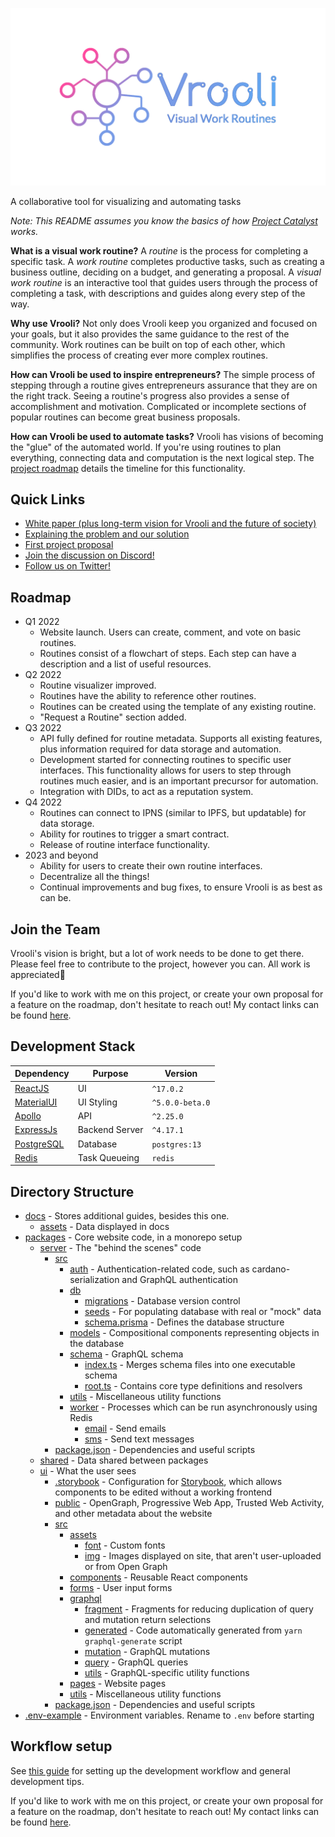 ![Vrooli Logo with motto](./docs/assets/readme-display.png)

A collaborative tool for visualizing and automating tasks

*Note: This README assumes you know the basics of how [Project Catalyst](https://projectcatalyst.org/resources/what-is-project-catalyst) works.*

**What is a visual work routine?** A *routine* is the process for completing a specific task. A *work routine* completes productive tasks, such as creating a business outline, deciding on a budget, and generating a proposal. A *visual work routine* is an interactive tool that guides users through the process of completing a task, with descriptions and guides along every step of the way.

**Why use Vrooli?** Not only does Vrooli keep you organized and focused on your goals, but it also provides the same guidance to the rest of the community. Work routines can be built on top of each other, which simplifies the process of creating ever more complex routines.

**How can Vrooli be used to inspire entrepreneurs?** The simple process of stepping through a routine gives entrepreneurs assurance that they are on the right track. Seeing a routine's progress also provides a sense of accomplishment and motivation. Complicated or incomplete sections of popular routines can become great business proposals.

**How can Vrooli be used to automate tasks?** Vrooli has visions of becoming the "glue" of the automated world. If you're using routines to plan everything, connecting data and computation is the next logical step. The [project roadmap](#roadmap) details the timeline for this functionality.

## Quick Links
- [White paper (plus long-term vision for Vrooli and the future of society)](https://docs.google.com/document/d/1BO3Q5ADavWKaK0RSdeDVXfYOHtBF-cMr7S-XxKiGJ8g/edit?usp=sharing)
- [Explaining the problem and our solution](https://matthalloran8.medium.com/the-next-generation-of-global-collaboration-a4839766e29e)
- [First project proposal](https://cardano.ideascale.com/a/dtd/Community-Made-Interactive-Guides/367058-48088)
- [Join the discussion on Discord!](https://discord.gg/VyrDFzbmmF)
- [Follow us on Twitter!](https://twitter.com/VrooliOfficial)

## Roadmap
 - Q1 2022 
    - Website launch. Users can create, comment, and vote on basic routines. 
    - Routines consist of a flowchart of steps. Each step can have a description and a list of useful resources.
 - Q2 2022
    - Routine visualizer improved.
    - Routines have the ability to reference other routines.
    - Routines can be created using the template of any existing routine.
    - "Request a Routine" section added.
 - Q3 2022
    - API fully defined for routine metadata. Supports all existing features, plus information required for data storage and automation.
    - Development started for connecting routines to specific user interfaces. This functionality allows for users to step through routines much easier, and is an important precursor for automation.
    - Integration with DIDs, to act as a reputation system.
- Q4 2022
    - Routines can connect to IPNS (similar to IPFS, but updatable) for data storage.
    - Ability for routines to trigger a smart contract.
    - Release of routine interface functionality.
- 2023 and beyond
    - Ability for users to create their own routine interfaces.
    - Decentralize all the things!
    - Continual improvements and bug fixes, to ensure Vrooli is as best as can be.

## Join the Team
Vrooli's vision is bright, but a lot of work needs to be done to get there. Please feel free to contribute to the project, however you can. All work is appreciated💙 

If you'd like to work with me on this project, or create your own proposal for a feature on the roadmap, don't hesitate to reach out! My contact links can be found [here](https://matthalloran.info).

## Development Stack
| Dependency  | Purpose  |  Version  |
|---|---|---|
| [ReactJS](https://reactjs.org/)  | UI  |  `^17.0.2` |
| [MaterialUI](https://material-ui.com/)  | UI Styling  |  `^5.0.0-beta.0`  |
| [Apollo](https://www.apollographql.com/)  | API |  `^2.25.0` |
| [ExpressJs](https://expressjs.com/)  |  Backend Server  | `^4.17.1` |
| [PostgreSQL](https://www.postgresql.org/)  | Database  | `postgres:13` |
| [Redis](https://redis.io/) | Task Queueing | `redis` |

## Directory Structure
* [docs](./docs) - Stores additional guides, besides this one.
    * [assets](./docs/assets) - Data displayed in docs 
* [packages](./packages) - Core website code, in a monorepo setup
    * [server](./packages/server) - The "behind the scenes" code
        * [src](./packages/server/src)
            * [auth](./packages/server/src/auth) - Authentication-related code, such as cardano-serialization and GraphQL authentication
            * [db](./packages/server/src/db)
                * [migrations](./packages/server/src/db/migrations) - Database version control
                * [seeds](./packages/server/src/db/seeds) - For populating database with real or "mock" data
                * [schema.prisma](./packages/server/src/db/schema.prisma) - Defines the database structure
            * [models](./packages/server/src/models) - Compositional components representing objects in the database
            * [schema](./packages/server/src/schema) - GraphQL schema
                * [index.ts](./packages/server/src/schema/index.ts) - Merges schema files into one executable schema
                * [root.ts](./packages/server/src/schema/root.ts) - Contains core type definitions and resolvers
            * [utils](./packages/server/src/utils) - Miscellaneous utility functions
            * [worker](./packages/server/src/worker) - Processes which can be run asynchronously using Redis
                * [email](./packages/server/src/worker/email) - Send emails
                * [sms](./packages/server/src/worker/sms) - Send text messages
        * [package.json](./packages/server/package.json) - Dependencies and useful scripts
    * [shared](./packages/shared) - Data shared between packages  
    * [ui](./packages/ui) - What the user sees
        * [.storybook](./packages/ui/.storybook) - Configuration for [Storybook](https://storybook.js.org/), which allows components to be edited without a working frontend
        * [public](./packages/ui/public) - OpenGraph, Progressive Web App, Trusted Web Activity, and other metadata about the website
        * [src](./packages/ui/src)
            * [assets](./packages/ui/src/assets)
                * [font](./packages/ui/src/assets/font) - Custom fonts
                * [img](./packages/ui/src/assets/img) - Images displayed on site, that aren't user-uploaded or from Open Graph
            * [components](./packages/ui/src/components) - Reusable React components
            * [forms](./packages/ui/src/forms) - User input forms
            * [graphql](./packages/ui/src/graphql)
                * [fragment](./packages/ui/src/graphql/fragment) - Fragments for reducing duplication of query and mutation return selections
                * [generated](./packages/ui/src/graphql/generated) - Code automatically generated from `yarn graphql-generate` script
                * [mutation](./packages/ui/src/graphql/mutation) - GraphQL mutations
                * [query](./packages/ui/src/graphql/query) - GraphQL queries
                * [utils](./packages/ui/src/graphql/utils) - GraphQL-specific utility functions
            * [pages](./packages/ui/src/pages) - Website pages
            * [utils](./packages/ui/src/utils) - Miscellaneous utility functions
        * [package.json](./packages/ui/package.json) - Dependencies and useful scripts
* [.env-example](./.env-example) - Environment variables. Rename to `.env` before starting

## Workflow setup
See [this guide](https://github.com/MattHalloran/ReactGraphQLTemplate#how-to-start) for setting up the development workflow and general development tips.

If you'd like to work with me on this project, or create your own proposal for a feature on the roadmap, don't hesitate to reach out! My contact links can be found [here](https://matthalloran.info).
